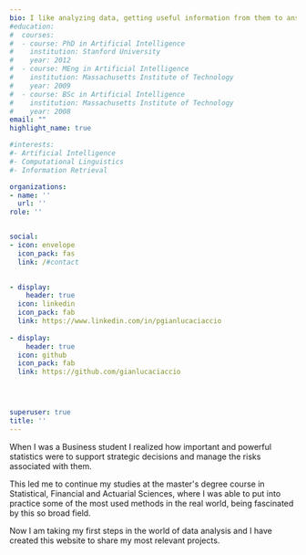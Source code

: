 ```yaml
---
bio: I like analyzing data, getting useful information from them to answer business questions.
#education:
#  courses:
#  - course: PhD in Artificial Intelligence
#    institution: Stanford University
#    year: 2012
#  - course: MEng in Artificial Intelligence
#    institution: Massachusetts Institute of Technology
#    year: 2009
#  - course: BSc in Artificial Intelligence
#    institution: Massachusetts Institute of Technology
#    year: 2008
email: ""
highlight_name: true

#interests:
#- Artificial Intelligence
#- Computational Linguistics
#- Information Retrieval

organizations:
- name: ''
  url: ''
role: ''


social:
- icon: envelope
  icon_pack: fas
  link: /#contact

  
- display:
    header: true
  icon: linkedin
  icon_pack: fab
  link: https://www.linkedin.com/in/pgianlucaciaccio
  
- display:
    header: true
  icon: github
  icon_pack: fab
  link: https://github.com/gianlucaciaccio




superuser: true
title: ''
---
```


When I was a Business student I realized how important and powerful statistics were to support strategic decisions and manage the risks associated with them.

This led me to continue my studies at the master's degree course in Statistical, Financial and Actuarial Sciences, where I was able to put into practice some of the most used methods in the real world, being fascinated by this so broad field.

Now I am taking my first steps in the world of data analysis and I have created this website to share my most relevant projects. 
